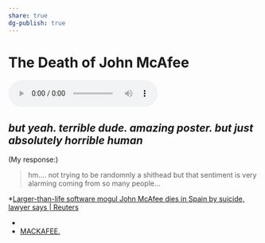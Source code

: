 ```yaml
---
share: true
dg-publish: true
---
```

# The Death of John McAfee
<audio controls>
  <source src="https://github.com/extratone/bilge/raw/main/audio/MACAFFEE.m4a">
</audio>

## _but yeah. terrible dude. amazing poster. but just absolutely horrible human_
(My response:)
> hm…. not trying to be randomnly a shithead but that sentiment is very alarming coming from so many people…

*[Larger-than-life software mogul John McAfee dies in Spain by suicide, lawyer says | Reuters](https://www.reuters.com/legal/government/john-mcafee-found-dead-prison-after-spanish-court-allows-extradition-2021-06-23/)
* [](Larger-than-life%20software%20mogul%20John%20McAfee%20dies%20in%20Spain%20by%20suicide)
* [MACKAFEE.](https://twitter.com/NeoYokel/status/1407865259751260160/video/1)